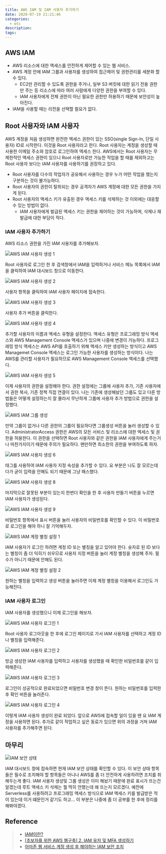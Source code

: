 ```yaml
---
title: AWS IAM 및 IAM 사용자 추가하기
date: 2020-07-19 21:21:46
categories:
  - etc
description:
tags:
---
```


## AWS IAM

- AWS 리소스에 대한 액세스를 안전하게 제어할 수 있는 웹 서비스.
- AWS 계정 안에 IAM 그룹과 사용자를 생성하여 접근제어 및 권한관리를 세분화 할 수 있다.
  - EC2만 관리할 수 있도록 권한을 주거나, 일부 S3 버킷에 대한 읽기 전용 권한만 주는 등 리소스에 따라 여러 사람에게 다양한 권한을 부여할 수 있다.
  - IAM 사용자에게 전체 권한이 아닌 필요한 권한만 허용하기 때문에 보안성이 높아진다.
- IAM을 사용할 때는 리전을 선택할 필요가 없다.

## Root 사용자와 IAM 사용자

AWS 계정을 처음 생성하면 완전한 엑세스 권한이 있는 SSO(single Sign-In, 단일 사용자) ID로 시작한다. 이것을 Root 사용자라고 한다. Root 사용자는 계정을 생성할 때 사용한 이메일 주소와 암호로 로그인하여 액세스 한다.
AWS에서는 Root 사용자는 무제한적인 액세스 권한이 있으니 Root 사용자로만 가능한 작업을 할 때를 제외하고는 Root 사용자 보다는 IAM 사용자를 사용하기를 권장하고 있다.

- Root 사용자를 다수의 작업자가 공유해서 사용하는 경우 누가 어떤 작업을 했는지 구분하는 것이 불가능하다.
- Root 사용자의 권한이 탈취되는 경우 공격자가 AWS 계정에 대한 모든 권한을 가지게 된다.
- Root 사용자의 액세스 키가 유출된 경우 액세스 키를 삭제하는 것 이외에는 대응할 수 있는 방법이 없다.
  - IAM 사용자에게 발급된 액세스 키는 권한을 제어하는 것이 가능하며, 삭제나 재발급에 대한 부담이 적다.

### IAM 사용자 추가하기

AWS 리소스 권한을 가진 IAM 사용자를 추가해보자.

![AWS IAM 사용자 생성 1](../images/etc/aws-iam-1.png)

Root 사용자로 로그인 한 후 검색창에서 IAM을 입력하거나 서비스 메뉴 목록에서 IAM을 클릭하여 IAM 대시보드 창으로 이동한다.

![AWS IAM 사용자 생성 2](../images/etc/aws-iam-2.png)

사용자 항목을 클릭하여 IAM 사용자 페이지에 접속한다.

![AWS IAM 사용자 생성 3](../images/etc/aws-iam-3.png)

사용자 추가 버튼을 클릭한다.

![AWS IAM 사용자 생성 4](../images/etc/aws-iam-4.png)

추가할 사용자의 이름과 액세스 유형을 설정한다. 액세스 유형은 프로그래밍 방식 액세스와 AWS Management Console 액세스가 있으며 나중에 변경이 가능하다. 프로그래밍 방식 액세스는 AWS API를 호출하기 위해 액세스 키만 생성하는 방식이고 AWS Managemet Console 액세스는 로그인 가능한 사용자를 생성하는 방식이다.
나는 AWS를 관리할 사용자가 필요하므로 AWS Management Console 액세스를 선택했다.

![AWS IAM 사용자 생성 5](../images/etc/aws-iam-5.png)

이제 사용자의 권한을 설정해야 한다. 권한 설정에는 그룹에 사용자 추가, 기존 사용자에서 권한 복사, 기존 정책 직접 연결이 있다.
나는 기존에 생성해놨던 그룹도 있고 다른 방법들은 어떻게 설정하는지 잘 몰라서 무난하게 그룹에 사용자 추가 방법으로 권한을 설정했다.

![AWS IAM 그룹 생성](../images/etc/aws-iam-6.png)

만약 그룹이 없거나 다른 권한의 그룹이 필요하다면 그룹생성 버튼을 눌러 생성할 수 있다.
AdministratorAccess 권한은 AWS의 모든 서비스 및 리소스에 대한 엑세스 및 권한을 허용한다. 이 권한을 선택하면 Root 사용자와 같은 권한을 IAM 사용자에게 주는거나 마찬가지이기 때문에 주의가 필요하다. 왠만하면 최소한의 권한을 부여하도록 하자.

![AWS IAM 사용자 생성 6](../images/etc/aws-iam-7.png)

태그를 사용하여 IAM 사용자 지정 속성을 추가할 수 있다. 요 부분은 나도 잘 모르는데다가 굳이 입력을 안해도 되기 때문에 그냥 패스했다.

![AWS IAM 사용자 생성 8](../images/etc/aws-iam-8.png)

마지막으로 잘못된 부분이 있는지 한번더 확인을 한 후 사용자 만들기 버튼을 누르면 IAM 사용자가 생성된다.

![AWS IAM 사용자 생성 9](../images/etc/aws-iam-9.png)

비밀번호 항목에서 표시 버튼을 눌러 사용자의 비밀번호를 확인할 수 있다. 이 비밀번호로 로그인을 해야 하니 잘 기억해두자.

![AWS IAM 계정 별칭 설정 1](../images/etc/aws-iam-10.png)

IAM 사용자가 로그인 하려면 계정 ID 또는 별칭을 알고 있어야 한다. 슛자로 된 ID 보다는 별칭이 좀 더 익히기 쉬우므로 사용자 지정 버튼을 눌러 계정 별칭을 생성해 주자. 필수가 아니기 때문에 안해도 된다.

![AWS IAM 계정 별칭 설정 2](../images/etc/aws-iam-11.png)

원하는 별칭을 입력하고 생성 버튼을 눌러주면 이제 계정 별칭을 이용해서 로그인도 가능해진다.

### IAM 사용자 로그인

IAM 사용자를 생성했으니 이제 로그인을 해보자.

![AWS IAM 사용자 로그인 1](../images/etc/aws-iam-12.png)

Root 사용자 로그아웃을 한 후에 로그인 페이지로 가서 IAM 사용자를 선택하고 계정 ID나 별칭을 입력해준다.

![AWS IAM 사용자 로그인 2](../images/etc/aws-iam-13.png)

방금 생성한 IAM 사용자를 입력하고 사용자를 생성했을 때 확인한 비밀번호를 같이 입력해준다.

![AWS IAM 사용자 로그인 3](../images/etc/aws-iam-14.png)

로그인이 성공적으로 완료되었으면 비밀번호 변경 창이 뜬다. 원하는 비밀번호를 입력한후 확인 버튼을 눌러준다.

![AWS IAM 사용자 로그인 4](../images/etc/aws-iam-15.png)

이렇게 IAM 사용자 생성이 완료 되었다. 앞으로 AWS에 접속할 일이 있을 땐 요 IAM 계정을 사용하면 된다. 추가로 같이 작업하고 싶은 동료가 있으면 위의 과정을 거쳐 IAM 사용자를 추가해주면 된다.

## 마무리

![IAM 보안 상태](../images/etc/aws-iam-15.png)

IAM 대시보드 창에 접속하면 현재 IAM 보안 상태를 확인할 수 있다. 이 보안 상태 항목들은 필수로 조치해야 할 항목들은 아니나 AWS를 좀 더 안전하게 사용하려면 조치를 취해두는게 좋다.
IAM 사용자 생성및 그룹 생성은 이미 해놨기 때문에 완료 표시가 뜨는건 알겠는데 루트 액세스 키 삭제는 뭘 딱히 안했는데 왜 뜨는지 모르겠다. 예전에 Serverless를 사용하려고 프로그래밍 액세스 방식으로 IAM 액세스 키를 발급받은 적이 있는데 이거 떄문인거 같기도 하고... 이 부분은 나중에 좀 더 공부를 한 후에 정리를 해봐야겠다.

## Reference

> - [IAM이란?](https://docs.aws.amazon.com/ko_kr/IAM/latest/UserGuide/introduction.html)
> - [[초보자를 위한 AWS 웹구축] 2. IAM 유저 및 MFA 생성하기](https://tech.cloud.nongshim.co.kr/2018/10/11/%EC%B4%88%EB%B3%B4%EC%9E%90%EB%A5%BC-%EC%9C%84%ED%95%9C-aws-%EC%9B%B9%EA%B5%AC%EC%B6%95-2-iam-%EC%9C%A0%EC%A0%80-%EC%83%9D%EC%84%B1%ED%95%98%EA%B8%B0/)
> - [아마존 웹 서비스 계정 생성 후 해야하는 IAM 보안 조치](https://www.44bits.io/ko/post/first_actions_for_setting_secure_account#%EB%A3%A8%ED%8A%B8-%EC%82%AC%EC%9A%A9%EC%9E%90%EC%9D%98-%EC%95%A1%EC%84%B8%EC%8A%A4-%ED%82%A4-%EC%82%AD%EC%A0%9C)
